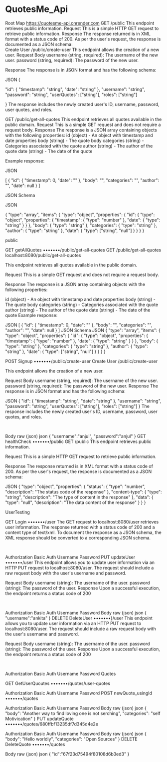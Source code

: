 # QuotesMe_Api
Root Map
https://quotesme-api.onrender.com
GET
/public
This endpoint retrieves public information.
Request
This is a simple HTTP GET request to retrieve public information.
Response
The response returned is in XML format with a status code of 200. As per the user's request, the response is documented as a JSON schema:\
Create User
/public/create-user
This endpoint allows the creation of a new user.
Request Body
username (string, required): The username of the new user.
password (string, required): The password of the new user.

Response
The response is in JSON format and has the following schema:


JSON
{

"id": {
"timestamp": "string",
"date": "string"
},
"username": "string",
"password": "string",
"userQuotes": ["string"],
"roles": ["string"]

}
The response includes the newly created user's ID, username, password, user quotes, and roles.

GET
/public/get-all-quotes
This endpoint retrieves all quotes available in the public domain.
Request
This is a simple GET request and does not require a request body.
Response
The response is a JSON array containing objects with the following properties:
id (object) - An object with timestamp and date properties
body (string) - The quote body
categories (string) - Categories associated with the quote
author (string) - The author of the quote
date (string) - The date of the quote

Example response:


JSON








[
{
"id": {
"timestamp": 0,
"date": ""
},
"body": "",
"categories": "",
"author": "",
"date": null
}
]


JSON Schema


JSON








{
"type": "array",
"items": {
"type": "object",
"properties": {
"id": {
"type": "object",
"properties": {
"timestamp": {
"type": "number"
},
"date": {
"type": "string"
}
}
},
"body": {
"type": "string"
},
"categories": {
"type": "string"
},
"author": {
"type": "string"
},
"date": {
"type": ["string", "null"]
}
}
}
}

public
﻿

GET
getAllQuotes
•••••••/public/get-all-quotes
GET
/public/get-all-quotes
localhost:8080/public/get-all-quotes

This endpoint retrieves all quotes available in the public domain.

Request
This is a simple GET request and does not require a request body.

Response
The response is a JSON array containing objects with the following properties:

id (object) - An object with timestamp and date properties
body (string) - The quote body
categories (string) - Categories associated with the quote
author (string) - The author of the quote
date (string) - The date of the quote
Example response:

JSON
[
{
"id": {
"timestamp": 0,
"date": ""
},
"body": "",
"categories": "",
"author": "",
"date": null
}
]
JSON Schema
JSON
{
"type": "array",
"items": {
"type": "object",
"properties": {
"id": {
"type": "object",
"properties": {
"timestamp": {
"type": "number"
},
"date": {
"type": "string"
}
}
},
"body": {
"type": "string"
},
"categories": {
"type": "string"
},
"author": {
"type": "string"
},
"date": {
"type": ["string", "null"]
}
}
}
}
﻿

POST
Signup
•••••••/public/create-user
Create User
/public/create-user

This endpoint allows the creation of a new user.

Request Body
username (string, required): The username of the new user.
password (string, required): The password of the new user.
Response
The response is in JSON format and has the following schema:

JSON
{
"id": {
"timestamp": "string",
"date": "string"
},
"username": "string",
"password": "string",
"userQuotes": ["string"],
"roles": ["string"]
}
The response includes the newly created user's ID, username, password, user quotes, and roles.

﻿

Body
raw (json)
json
{
"username":"anjul",
"password":"anjul"
}
GET
healthCheck
•••••••/public
GET
/public
This endpoint retrieves public information.

Request
This is a simple HTTP GET request to retrieve public information.

Response
The response returned is in XML format with a status code of 200. As per the user's request, the response is documented as a JSON schema:

JSON
{
"type": "object",
"properties": {
"status": {
"type": "number",
"description": "The status code of the response"
},
"content-type": {
"type": "string",
"description": "The type of content in the response"
},
"data": {
"type": "null",
"description": "The data content of the response"
}
}
}
﻿

UserTesting
﻿

GET
Login
•••••••/user
The GET request to localhost:8080/user retrieves user information. The response returned with a status code of 200 and a content type of text/xml. To document the response as a JSON schema, the XML response should be converted to a corresponding JSON schema.

﻿

Authorization
Basic Auth
Username
<username>
Password
<password>
PUT
updateUser
•••••••/user
This endpoint allows you to update user information via an HTTP PUT request to localhost:8080/user. The request should include a raw request body with the user's username and password.

Request Body
username (string): The username of the user.
password (string): The password of the user.
Response
Upon a successful execution, the endpoint returns a status code of 200

﻿

Authorization
Basic Auth
Username
<username>
Password
<password>
Body
raw (json)
json
{
"username":"ankita"
}
DELETE
DeleteUser
•••••••}/user
This endpoint allows you to update user information via an HTTP PUT request to localhost:8080/user. The request should include a raw request body with the user's username and password.

Request Body
username (string): The username of the user.
password (string): The password of the user.
Response
Upon a successful execution, the endpoint returns a status code of 200

﻿

Authorization
Basic Auth
Username
<username>
Password
<password>
Quotes
﻿

GET
GetUserQuoutes
•••••••/quotes/user-quotes
﻿

Authorization
Basic Auth
Username
<username>
Password
<password>
POST
newQuote_usingId
•••••••/quotes
﻿

Authorization
Basic Auth
Username
<username>
Password
<password>
Body
raw (json)
json
{
"body": "Another way to find loving one is not serching",
"categories": "self Motivication"
}
PUT
updateQuote
•••••••/quotes/680ffbf13235df7d345d4e2e
﻿

Authorization
Basic Auth
Username
<username>
Password
<password>
Body
raw (json)
json
{
"body": "Hello worldly",
"categories": "Open Sources"
}
DELETE
DeleteQuote
•••••••/quotes
﻿

Body
raw (json)
json
{
"id":"67f23d75494f80108d6b3ed3"
}



